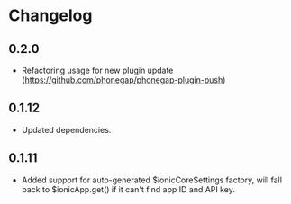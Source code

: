 Changelog
=========

## 0.2.0

* Refactoring usage for new plugin update (https://github.com/phonegap/phonegap-plugin-push)


## 0.1.12

* Updated dependencies.

## 0.1.11

* Added support for auto-generated $ionicCoreSettings factory, will fall back to $ionicApp.get() if it can't find app ID and API key.
